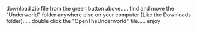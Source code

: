 download zip file from the green button above.....
find and move the "Underworld" folder anywhere else on your computer (Like the Downloads folder).....
double click the "OpenTheUnderworld" file.....
enjoy
